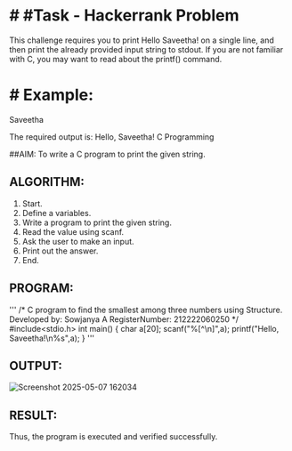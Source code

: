 # # #Task - Hackerrank Problem

This challenge requires you to print Hello Saveetha! on a single line, and then print the already provided input string to stdout. If you are not familiar with C, you may want to read about the printf() command.

# # Example:

Saveetha

The required output is: Hello, Saveetha! C Programming

##AIM:
To write a C program to print the given string.
## ALGORITHM:
1. Start.
2. Define a variables.
3. Write a program to print the given string.
4. Read the value using scanf.
5. Ask the user to make an input.
6. Print out the answer.
7. End.

## PROGRAM:
'''
/*
C program to find the smallest among three numbers using Structure.
Developed by: Sowjanya A
RegisterNumber:  212222060250
*/
#include<stdio.h>
int main()
{
char a[20];
scanf("%[^\n]",a);
printf("Hello, Saveetha!\n%s",a);
}
'''
## OUTPUT:
![Screenshot 2025-05-07 162034](https://github.com/user-attachments/assets/86acc6c3-a3df-4376-b4dc-b21f2b1d922d)

## RESULT:
Thus, the program is executed and verified successfully.
